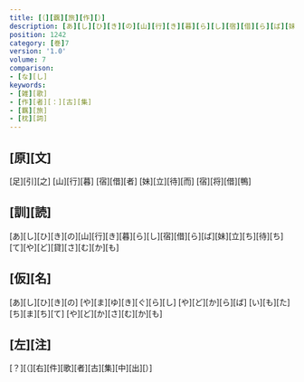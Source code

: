 ```yaml
---
title: [（][覊][旅][作][）]
description: [あ][し][ひ][き][の][山][行][き][暮][ら][し][宿][借][ら][ば][妹][立][ち][待][ち][て][や][ど][貸][さ][む][か][も]
position: 1242
category: [巻]7
version: '1.0'
volume: 7
comparison:
- [な][し]
keywords:
- [雑][歌]
- [作][者][：][古][集]
- [羈][旅]
- [枕][詞]
---
```


## [原][文]

[足][引][之] [山][行][暮] [宿][借][者] [妹][立][待][而] [宿][将][借][鴨]

## [訓][読]

[あ][し][ひ][き][の][山][行][き][暮][ら][し][宿][借][ら][ば][妹][立][ち][待][ち][て][や][ど][貸][さ][む][か][も]

## [仮][名]

[あ][し][ひ][き][の] [や][ま][ゆ][き][ぐ][ら][し] [や][ど][か][ら][ば] [い][も][た][ち][ま][ち][て] [や][ど][か][さ][む][か][も]

## [左][注]

[？][（][右][件][歌][者][古][集][中][出][）]
